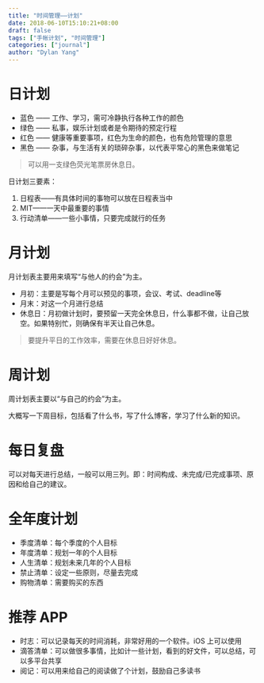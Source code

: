 ```yaml
---
title: "时间管理——计划"
date: 2018-06-10T15:10:21+08:00
draft: false
tags: ["手帐计划", "时间管理"]
categories: ["journal"]
author: "Dylan Yang"
---
```


# 日计划

- 蓝色 —— 工作、学习，需可冷静执行各种工作的颜色
- 绿色 —— 私事，娱乐计划或者是令期待的预定行程
- 红色 —— 健康等重要事项，红色为生命的颜色，也有危险管理的意思
- 黑色 —— 杂事，与生活有关的琐碎杂事，以代表平常心的黑色来做笔记

> 可以用一支绿色荧光笔票房休息日。

日计划三要素：

1. 日程表——有具体时间的事物可以放在日程表当中
2. MIT——一天中最重要的事情
3. 行动清单——一些小事情，只要完成就行的任务

# 月计划

月计划表主要用来填写“与他人的约会”为主。

- 月初：主要是写每个月可以预见的事项，会议、考试、deadline等
- 月末：对这一个月进行总结
- 休息日：月初做计划时，要预留一天完全休息日，什么事都不做，让自己放空。如果特别忙，则确保有半天让自己休息。

> 要提升平日的工作效率，需要在休息日好好休息。

# 周计划

周计划表主要以“与自己的约会”为主。

大概写一下周目标，包括看了什么书，写了什么博客，学习了什么新的知识。

# 每日复盘

可以对每天进行总结，一般可以用三列。即：时间构成、未完成/已完成事项、原因和给自己的建议。

# 全年度计划

- 季度清单：每个季度的个人目标
- 年度清单：规划一年的个人目标
- 人生清单：规划未来几年的个人目标
- 禁止清单：设定一些原则，尽量去完成
- 购物清单：需要购买的东西

# 推荐 APP

- 时志：可以记录每天的时间消耗，非常好用的一个软件。iOS 上可以使用
- 滴答清单：可以做很多事情，比如计一些计划，看到的好文件，可以总结，可以多平台共享
- 阅记：可以用来给自己的阅读做了个计划，鼓励自己多读书